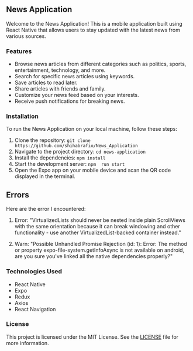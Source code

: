 ## News Application

Welcome to the News Application! This is a mobile application built using React Native that allows users to stay updated with the latest news from various sources.





### Features

- Browse news articles from different categories such as politics, sports, entertainment, technology, and more.
- Search for specific news articles using keywords.
- Save articles to read later.
- Share articles with friends and family.
- Customize your news feed based on your interests.
- Receive push notifications for breaking news.

### Installation

To run the News Application on your local machine, follow these steps:

1. Clone the repository: `git clone https://github.com/shihabrafio/News_Application`
2. Navigate to the project directory: `cd news-application`
3. Install the dependencies: `npm install`
4. Start the development server: `npm  run start`
5. Open the Expo app on your mobile device and scan the QR code displayed in the terminal.

## Errors

Here are the error I encountered:

1. Error: "VirtualizedLists should never be nested inside plain ScrollViews with the same orientation because it can break windowing and other functionality - use another VirtualizedList-backed container instead."

2. Warn: "Possible Unhandled Promise Rejection (id: 1):
Error: The method or property expo-file-system.getInfoAsync is not available on android, are you sure you've linked all the native dependencies properly?"

### Technologies Used

- React Native
- Expo
- Redux
- Axios
- React Navigation

### License

This project is licensed under the MIT License. See the [LICENSE](LICENSE) file for more information.